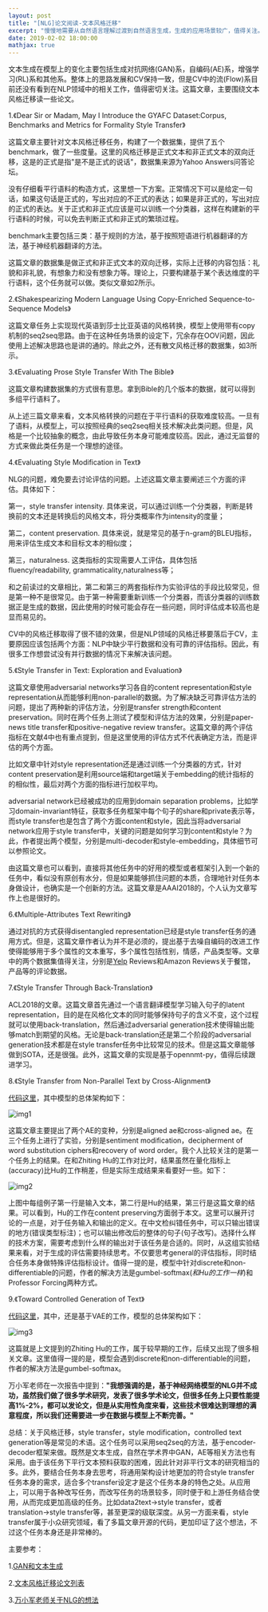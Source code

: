 ```yaml
---
layout: post
title: "[NLG]论文阅读-文本风格迁移"
excerpt: "慢慢地需要从自然语言理解过渡到自然语言生成，生成的应用场景较广，值得关注。这篇博客是最近读的几篇文章的一个论文笔记，主要目的是帮助自己建立一个对风格迁移任务的印象。"
date: 2019-02-02 18:00:00
mathjax: true
---
```


文本生成在模型上的变化主要包括生成对抗网络(GAN)系，自编码(AE)系，增强学习(RL)系和其他系。整体上的思路发展和CV保持一致，但是CV中的流(Flow)系目前还没有看到在NLP领域中的相关工作，值得密切关注。这篇文章，主要围绕文本风格迁移读一些论文。

1.《Dear Sir or Madam, May I Introduce the GYAFC Dataset:Corpus, Benchmarks and Metrics for Formality Style Transfer》

这篇文章主要针对文本风格迁移任务，构建了一个数据集，提供了五个benchmark，做了一些度量。这里的风格迁移是正式文本和非正式文本的双向迁移，这是的正式是指"是不是正式的说话"，数据集来源为Yahoo Answers问答论坛。

没有仔细看平行语料的构造方式，这里想一下方案。正常情况下可以是给定一句话，如果这句话是正式的，写出对应的不正式的表达；如果是非正式的，写出对应的正式的表达。关于正式和非正式应该是可以训练一个分类器，这样在构建新的平行语料的时候，可以免去判断正式和非正式的繁琐过程。

benchmark主要包括三类：基于规则的方法，基于按照短语进行机器翻译的方法，基于神经机器翻译的方法。

这篇文章的数据集是做正式和非正式文本的双向迁移，实际上迁移的内容包括：礼貌和非礼貌，有想象力和没有想象力等。理论上，只要构建基于某个表达维度的平行语料，这个任务就可以做。类似文章如2所示。

2.《Shakespearizing Modern Language Using Copy-Enriched Sequence-to-Sequence Models》

这篇文章任务上实现现代英语到莎士比亚英语的风格转换，模型上使用带有copy机制的seq2seq思路。由于在这种任务场景的设定下，冗余存在OOV问题，因此使用上述解决思路也是讲的通的。除此之外，还有散文风格迁移的数据集，如3所示。

3.《Evaluating Prose Style Transfer With The Bible》

这篇文章构建数据集的方式很有意思。拿到Bible的几个版本的数据，就可以得到多组平行语料了。

从上述三篇文章来看，文本风格转换的问题在于平行语料的获取难度较高。一旦有了语料，从模型上，可以按照经典的seq2seq相关技术解决此类问题。但是，风格是一个比较抽象的概念，由此导致任务本身可能难度较高。因此，通过无监督的方式来做此类任务是一个理想的途径。

4.《Evaluating Style Modification in Text》

NLG的问题，难免要去讨论评估的问题。上述这篇文章主要阐述三个方面的评估。具体如下：

第一，style transfer intensity. 具体来说，可以通过训练一个分类器，判断是转换前的文本还是转换后的风格文本，将分类概率作为intensity的度量；

第二，content preservation. 具体来说，就是常见的基于n-gram的BLEU指标，用来评估生成文本和目标文本的相似度；

第三，naturalness. 这类指标的实现需要人工评估，具体包括fluency/readability, grammaticality,naturalness等；

和之前读过的文章相比，第二和第三的两套指标作为实验评估的手段比较常见，但是第一种不是很常见。由于第一种需要重新训练一个分类器，而该分类器的训练数据正是生成的数据，因此使用的时候可能会存在一些问题，同时评估成本较高也是显而易见的。

CV中的风格迁移取得了很不错的效果，但是NLP领域的风格迁移要落后于CV，主要原因应该包括两个方面：NLP中缺少平行数据和没有可靠的评估指标。因此，有很多工作想尝试没有并行数据的情况下来解决该问题。

5.《Style Transfer in Text: Exploration and Evaluation》

这篇文章使用adversarial networks学习各自的content representation和style representation从而能够利用non-parallel的数据。为了解决缺乏可靠评估方法的问题，提出了两种新的评估方法，分别是transfer strength和content preservation。同时在两个任务上测试了模型和评估方法的效果，分别是paper-news title transfer和positive-negative review transfer。这篇文章的两个评估指标在文献4中也有重点提到，但是这里使用的评估方式不代表确定方法，而是评估的两个方面。

比如文章中针对style representation还是通过训练一个分类器的方式，针对content preservation是利用source端和target端关于embedding的统计指标的的相似性，最后对两个方面的指标进行加权平均。

adversarial network已经被成功的应用到domain separation problems，比如学习domain-invariant特征，获取多任务框架中每个句子的share和private表示等，而style transfer也是包含了两个方面content和style，因此当将adversarial network应用于style transfer中，关键的问题是如何学习到content和style？为此，作者提出两个模型，分别是multi-decoder和style-embedding，具体细节可以参照论文。

由这篇文章也可以看到，直接将其他任务中的好用的模型或者框架引入到一个新的任务中，看似没有原创有水分，但是如果能够抓住问题的本质，合理地针对任务本身做设计，也确实是一个创新的方法。这篇文章是AAAI2018的，个人认为文章写作上也是很好的。

6.《Multiple-Attributes Text Rewriting》

通过对抗的方式获得disentangled representation已经是style transfer任务的通用方式。但是，这篇文章作者认为并不是必须的，提出基于去噪自编码的改进工作使得能够用于多个属性的文本重写，多个属性包括性别，情感，产品类型等。文章中的两个数据集值得关注，分别是[Yelp](https://www.yelp.com/dataset/challenge) Reviews和Amazon Reviews关于餐馆，产品等的评论数据。

7.《Style Transfer Through Back-Translation》

ACL2018的文章。这篇文章首先通过一个语言翻译模型学习输入句子的latent representation，目的是在风格化文本的同时能够保持句子的含义不变，这个过程就可以使用back-translation，然后通过adversarial generation技术使得输出能够match到期望的风格。无论是back-translation还是第二个阶段的adversarial generation技术都是在style transfer任务中比较常见的技术。但是这篇文章能够做到SOTA，还是很强。此外，这篇文章的实现是基于opennmt-py，值得后续跟进学习。

8.《Style Transfer from Non-Parallel Text by Cross-Alignment》

[代码这里](https://github.com/shentianxiao/language-style-transfer)，其中模型的总体架构如下：

![img1](http://wx1.sinaimg.cn/mw690/aba7d18bgy1g0bndtoy35j20yp0cgq69.jpg)

这篇文章主要提出了两个AE的变种，分别是aligned ae和cross-aligned ae。在三个任务上进行了实验，分别是sentiment modification，decipherment of word substitution ciphers和recovery of word order。我个人比较关注的是第一个任务上的结果。在和Zhiting Hu的工作对比时，结果虽然在量化指标上(accuracy)比Hu的工作稍差，但是实际生成结果来看要好一些。如下：

![img2](http://wx2.sinaimg.cn/mw690/aba7d18bgy1g0bmbr68xdj20nz0n5wil.jpg)

上图中每组例子第一行是输入文本，第二行是Hu的结果，第三行是这篇文章的结果。可以看到，Hu的工作在content preserving方面弱于本文。这里可以展开讨论的一点是，对于任务输入和输出的定义。在中文检纠错任务中，可以只输出错误的地方(错误类型标注)；也可以输出修改后的整体的句子(句子改写)。选择什么样的技术方案，需要考虑到什么样的输出对于该任务是合适的。同时，从这组实验结果来看，对于生成的评估需要持续思考。不仅要思考general的评估指标，同时结合任务本身做特殊评估指标设计。值得一提的是，模型中针对discrete和non-differentiable的问题，作者的解决方法是gumbel-softmax(_和Hu的工作一样_)和Professor Forcing两种方式。

9.《Toward Controlled Generation of Text》

[代码这里](https://github.com/asyml/texar/tree/master/examples/text_style_transfer)，其中，还是基于VAE的工作，模型的总体架构如下：

![img3](http://wx1.sinaimg.cn/mw690/aba7d18bgy1g0bndpbrzyj20q40e3q4p.jpg)

这篇就是上文提到的Zhiting Hu的工作，属于较早期的工作，后续又出现了很多相关文章。这里值得一提的是，模型会遇到discrete和non-differentiable的问题，作者的解决方法是gumbel-softmax。

万小军老师在一次报告中提到：**"我想强调的是，基于神经网络模型的NLG并不成功，虽然我们做了很多学术研究，发表了很多学术论文，但很多任务上只要性能提高1%-2%，都可以发论文，但是从实用性角度来看，这些技术很难达到理想的满意程度，所以我们还需要进一步在数据与模型上不断完善。"**

总结：关于风格迁移，style transfer，style modification，controlled text generation等是常见的术语。这个任务可以采用seq2seq的方法，基于encoder-decoder框架来做。既然是文本生成，自然在学术界中GAN，AE等相关方法也有采用。由于该任务下平行文本预料获取的困难，因此针对非平行文本的研究相当的多。此外，要结合任务本身去思考，将通用架构设计地更加的符合style transfer任务本身的需求，适合多个transfer设定才是这个任务本身的特色之处。从应用上，可以用于各种改写任务，而改写任务的场景较多，同时便于和上游任务结合使用，从而完成更加高级的任务。比如data2text->style transfer，或者translation->style transfer等，甚至更深的级联深度。从另一方面来看，style transfer属于小众研究领域，看了多篇文章开源的代码，更加印证了这个想法，不过这个任务本身还是非常棒的。

主要参考：

1.[GAN和文本生成](https://zhuanlan.zhihu.com/p/36880287)

2.[文本风格迁移论文列表](https://github.com/fuzhenxin/Style-Transfer-in-Text)

3.[万小军老师关于NLG的想法](https://mp.weixin.qq.com/s?__biz=MzAxMzA2MDYxMw==&mid=2651567544&idx=1&sn=df1375d7f3eb737ca548eafb3fa48395&chksm=80574ad2b720c3c48a7339137128c21248709b7f69f887c443cae8bb171b2e55517e6523f967&mpshare=1&scene=23&srcid=%2523rd)














